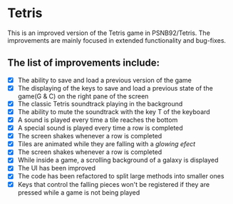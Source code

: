 # Tetris
This is an improved version of the Tetris game in PSNB92/Tetris. The 
improvements are mainly focused in extended functionality and bug-fixes.

## The list of improvements include:

- [X] The ability to save and load a previous version of the game
- [X] The displaying of the keys to save and load a previous state of the 
game(G & C) on the right pane of the screen
- [X] The classic Tetris soundtrack playing in the background
- [X] The ability to mute the soundtrack with the key T of the keyboard
- [X] A sound is played every time a tile reaches the bottom
- [X] A special sound is played every time a row is completed
- [X] The screen shakes whenever a row is completed
- [X] Tiles are animated while they are falling with a *glowing efect*
- [X] The screen shakes whenever a row is completed
- [X] While inside a game, a scrolling background of a galaxy is displayed
- [X] The UI has been improved
- [X] The code has been refactored to split large methods into smaller ones
- [X] Keys that control the falling pieces won't be registered if they are 
pressed while a game is not being played